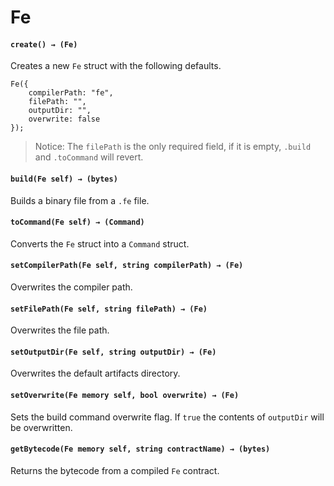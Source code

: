 # Fe

#### **`create() → (Fe)`**

Creates a new `Fe` struct with the following defaults.

```solidity
Fe({
    compilerPath: "fe",
    filePath: "",
    outputDir: "",
    overwrite: false
});
```

> Notice: The `filePath` is the only required field, if it is empty, `.build` and `.toCommand`
> will revert.

#### **`build(Fe self) → (bytes)`**

Builds a binary file from a `.fe` file.

#### **`toCommand(Fe self) → (Command)`**

Converts the `Fe` struct into a `Command` struct.

#### **`setCompilerPath(Fe self, string compilerPath) → (Fe)`**

Overwrites the compiler path.

#### **`setFilePath(Fe self, string filePath) → (Fe)`**

Overwrites the file path.

#### **`setOutputDir(Fe self, string outputDir) → (Fe)`**

Overwrites the default artifacts directory.

#### **`setOverwrite(Fe memory self, bool overwrite) → (Fe)`**

Sets the build command overwrite flag. If `true` the contents of `outputDir` will be overwritten.

#### **`getBytecode(Fe memory self, string contractName) → (bytes)`**

Returns the bytecode from a compiled `Fe` contract.
